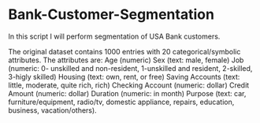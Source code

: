 # Bank-Customer-Segmentation
In this script I will perform segmentation of USA Bank customers.

The original dataset contains 1000 entries with 20 categorical/symbolic attributes. The attributes are:
Age (numeric)
Sex (text: male, female)
Job (numeric: 0- unskilled and non-resident, 1-unskilled and resident, 2-skilled, 3-higly skilled)
Housing (text: own, rent, or free)
Saving Accounts (text: little, moderate, quite rich, rich)
Checking Account (numeric: dollar)
Credit Amount (numeric: dollar)
Duration (numeric: in month)
Purpose (text: car, furniture/equipment, radio/tv, domestic appliance, repairs, education, business, vacation/others).
